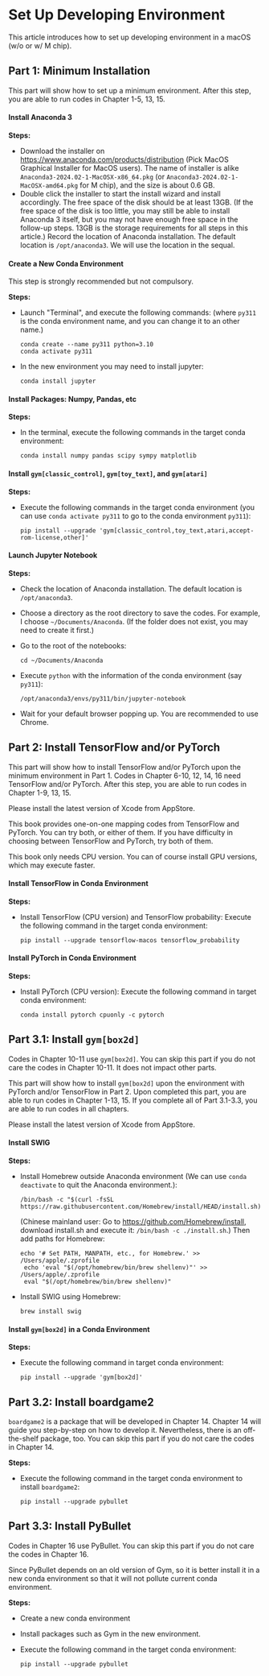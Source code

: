 # Set Up Developing Environment

This article introduces how to set up developing environment in a macOS (w/o or w/ M chip).

## Part 1: Minimum Installation

This part will show how to set up a minimum environment. After this step, you are able to run codes in Chapter 1-5, 13, 15.

#### Install Anaconda 3

**Steps:**

- Download the installer on https://www.anaconda.com/products/distribution (Pick MacOS Graphical Installer for MacOS users). The name of installer is alike `Anaconda3-2024.02-1-MacOSX-x86_64.pkg` (or `Anaconda3-2024.02-1-MacOSX-amd64.pkg` for M chip), and the size is about 0.6 GB.
- Double click the installer to start the install wizard and install accordingly. The free space of the disk should be at least 13GB. (If the free space of the disk is too little, you may still be able to install Anaconda 3 itself, but you may not have enough free space in the follow-up steps. 13GB is the storage requirements for all steps in this article.) Record the location of Anaconda installation. The default location is `/opt/anaconda3`. We will use the location in the sequal.

#### Create a New Conda Environment

This step is strongly recommended but not compulsory.

**Steps:**

- Launch "Terminal", and execute the following commands: (where `py311` is the conda environment name, and you can change it to an other name.)
   ```
   conda create --name py311 python=3.10
   conda activate py311
   ```

- In the new environment you may need to install jupyter:
   ```
   conda install jupyter
   ```

#### Install Packages: Numpy, Pandas, etc

**Steps:**

- In the terminal, execute the following commands in the target conda environment:
   ```
   conda install numpy pandas scipy sympy matplotlib
   ```

#### Install `gym[classic_control]`, `gym[toy_text]`, and `gym[atari]`

**Steps:**

- Execute the following commands in the target conda environment (you can use `conda activate py311` to go to the conda environment `py311`):
   ```
   pip install --upgrade 'gym[classic_control,toy_text,atari,accept-rom-license,other]'
   ```

#### Launch Jupyter Notebook

**Steps:**

- Check the location of Anaconda installation. The default location is `/opt/anaconda3`.
- Choose a directory as the root directory to save the codes. For example, I choose `~/Documents/Anaconda`. (If the folder does not exist, you may need to create it first.)
- Go to the root of the notebooks:
   ```
   cd ~/Documents/Anaconda
   ```
- Execute `python` with the information of the conda environment (say `py311`):
   ```
   /opt/anaconda3/envs/py311/bin/jupyter-notebook
   ```

- Wait for your default browser popping up. You are recommended to use Chrome.

## Part 2: Install TensorFlow and/or PyTorch

This part will show how to install TensorFlow and/or PyTorch upon the minimum environment in Part 1. Codes in Chapter 6-10, 12, 14, 16 need TensorFlow and/or PyTorch. After this step, you are able to run codes in Chapter 1-9, 13, 15.

Please install the latest version of Xcode from AppStore.

This book provides one-on-one mapping codes from TensorFlow and PyTorch. You can try both, or either of them. If you have difficulty in choosing between TensorFlow and PyTorch, try both of them.

This book only needs CPU version. You can of course install GPU versions, which may execute faster.

#### Install TensorFlow in Conda Environment

**Steps:**

- Install TensorFlow (CPU version) and TensorFlow probability: Execute the following command in the target conda environment:
   ```
   pip install --upgrade tensorflow-macos tensorflow_probability
   ```

#### Install PyTorch in Conda Environment

**Steps:**

- Install PyTorch (CPU version): Execute the following command in target conda environment:
   ```
   conda install pytorch cpuonly -c pytorch
   ```

## Part 3.1: Install `gym[box2d]`

Codes in Chapter 10-11 use `gym[box2d]`. You can skip this part if you do not care the codes in Chapter 10-11. It does not impact other parts.

This part will show how to install `gym[box2d]` upon the environment with PyTorch and/or TensorFlow in Part 2. Upon completed this part, you are able to run codes in Chapter 1-13, 15. If you complete all of Part 3.1-3.3, you are able to run codes in all chapters.

Please install the latest version of Xcode from AppStore.

#### Install SWIG

**Steps:**

- Install Homebrew outside Anaconda environment (We can use `conda deactivate` to quit the Anaconda environment.):
   ```
   /bin/bash -c "$(curl -fsSL https://raw.githubusercontent.com/Homebrew/install/HEAD/install.sh)"
   ```
   (Chinese mainland user: Go to https://github.com/Homebrew/install, download install.sh and execute it: `/bin/bash -c ./install.sh`.) Then add paths for Homebrew:
   ```
   echo '# Set PATH, MANPATH, etc., for Homebrew.' >> /Users/apple/.zprofile
    echo 'eval "$(/opt/homebrew/bin/brew shellenv)"' >> /Users/apple/.zprofile
    eval "$(/opt/homebrew/bin/brew shellenv)"
   ```
- Install SWIG using Homebrew:
   ```
   brew install swig
   ```

#### Install `gym[box2d]` in a Conda Environment

**Steps:**

- Execute the following command in target conda environment:
   ```
   pip install --upgrade 'gym[box2d]'
   ```

## Part 3.2: Install boardgame2

`boardgame2` is a package that will be developed in Chapter 14. Chapter 14 will guide you step-by-step on how to develop it. Nevertheless, there is an off-the-shelf package, too. You can skip this part if you do not care the codes in Chapter 14.

**Steps:**

- Execute the following command in the target conda environment to install `boardgame2`:
   ```
   pip install --upgrade pybullet
   ```

## Part 3.3: Install PyBullet

Codes in Chapter 16 use PyBullet. You can skip this part if you do not care the codes in Chapter 16.

Since PyBullet depends on an old version of Gym, so it is better install it in a new conda environment so that it will not pollute current conda environment.

**Steps:**

- Create a new conda environment

- Install packages such as Gym in the new environment.

- Execute the following command in the target conda environment:
   ```
   pip install --upgrade pybullet
   ```
